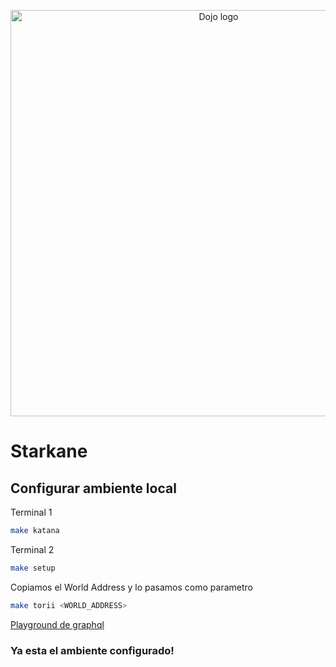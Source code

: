 <p align="center">
  <img alt="Dojo logo" width="650" src="https://github.com/amegakure-starknet/starkane/assets/58611754/5b8bf89e-8e4c-4316-a58c-b1e853092248">
</p>

# Starkane

## Configurar ambiente local

Terminal 1

```bash
make katana
```

Terminal 2

```bash
make setup
```

Copiamos el World Address y lo pasamos como parametro

```bash
make torii <WORLD_ADDRESS>
```

[Playground de graphql](http://localhost:8080/graphql)

### Ya esta el ambiente configurado!
